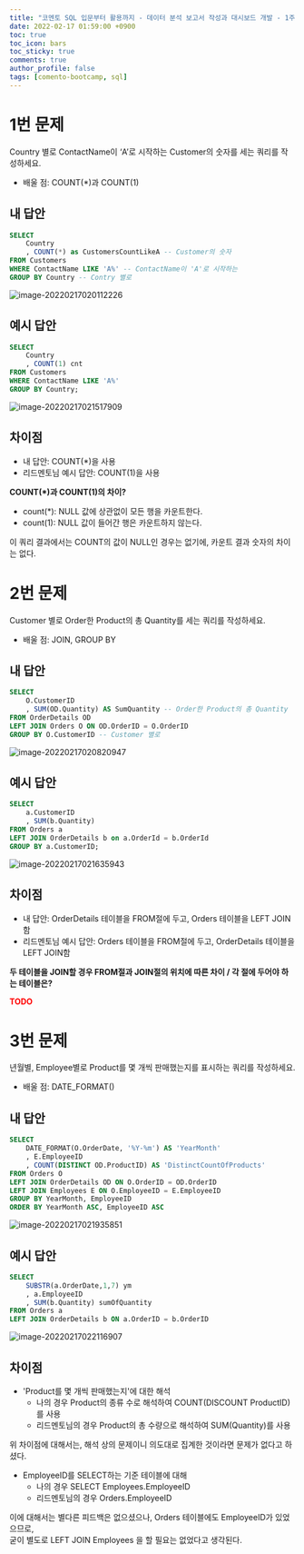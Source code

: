 ```yaml
---
title: "코멘토 SQL 입문부터 활용까지 - 데이터 분석 보고서 작성과 대시보드 개발 - 1주차 과제"
date: 2022-02-17 01:59:00 +0900
toc: true
toc_icon: bars
toc_sticky: true
comments: true
author_profile: false
tags: [comento-bootcamp, sql]
---
```


# 1번 문제

Country 별로 ContactName이 ‘A’로 시작하는 Customer의 숫자를 세는 쿼리를 작성하세요.

* 배울 점: COUNT(*)과 COUNT(1)

## 내 답안

```sql
SELECT
    Country
    , COUNT(*) as CustomersCountLikeA -- Customer의 숫자
FROM Customers
WHERE ContactName LIKE 'A%' -- ContactName이 'A'로 시작하는
GROUP BY Country -- Contry 별로
```

![image-20220217020112226](https://wonderminah.github.io/assets/img/image-20220217020112226.png)

## 예시 답안

```sql
SELECT
    Country
    , COUNT(1) cnt
FROM Customers
WHERE ContactName LIKE 'A%'
GROUP BY Country;
```

![image-20220217021517909](https://wonderminah.github.io/assets/img/image-20220217021517909.png)

## 차이점

* 내 답안: COUNT(*)을 사용
* 리드멘토님 예시 답안: COUNT(1)을 사용

**COUNT(*)과 COUNT(1)의 차이?**

* count(*): NULL 값에 상관없이 모든 행을 카운트한다.
* count(1): NULL 값이 들어간 행은 카운트하지 않는다.

이 쿼리 결과에서는 COUNT의 값이 NULL인 경우는 없기에, 카운트 결과 숫자의 차이는 없다.

# 2번 문제

Customer 별로 Order한 Product의 총 Quantity를 세는 쿼리를 작성하세요.

* 배울 점: JOIN, GROUP BY

## 내 답안

```sql
SELECT
    O.CustomerID
    , SUM(OD.Quantity) AS SumQuantity -- Order한 Product의 총 Quantity
FROM OrderDetails OD
LEFT JOIN Orders O ON OD.OrderID = O.OrderID
GROUP BY O.CustomerID -- Customer 별로
```

![image-20220217020820947](https://wonderminah.github.io/assets/img/image-20220217020820947.png)

## 예시 답안

```sql
SELECT
    a.CustomerID
    , SUM(b.Quantity)
FROM Orders a
LEFT JOIN OrderDetails b on a.OrderId = b.OrderId
GROUP BY a.CustomerID;
```

![image-20220217021635943](https://wonderminah.github.io/assets/img/image-20220217021635943.png)

## 차이점

* 내 답안: OrderDetails 테이블을 FROM절에 두고, Orders 테이블을 LEFT JOIN함
* 리드멘토님 예시 답안: Orders 테이블을 FROM절에 두고, OrderDetails 테이블을 LEFT JOIN함

**두 테이블을 JOIN할 경우 FROM절과 JOIN절의 위치에 따른 차이 / 각 절에 두어야 하는 테이블은?**

<strong style="color: red;">TODO</strong>

# 3번 문제

년월별, Employee별로 Product를 몇 개씩 판매했는지를 표시하는 쿼리를 작성하세요.

* 배울 점: DATE_FORMAT()

## 내 답안

```sql
SELECT
    DATE_FORMAT(O.OrderDate, '%Y-%m') AS 'YearMonth'
    , E.EmployeeID
    , COUNT(DISTINCT OD.ProductID) AS 'DistinctCountOfProducts'
FROM Orders O
LEFT JOIN OrderDetails OD ON O.OrderID = OD.OrderID
LEFT JOIN Employees E ON O.EmployeeID = E.EmployeeID
GROUP BY YearMonth, EmployeeID
ORDER BY YearMonth ASC, EmployeeID ASC
```

![image-20220217021935851](https://wonderminah.github.io/assets/img/image-20220217021935851.png)

## 예시 답안

```sql
SELECT
    SUBSTR(a.OrderDate,1,7) ym
    , a.EmployeeID
    , SUM(b.Quantity) sumOfQuantity
FROM Orders a
LEFT JOIN OrderDetails b ON a.OrderID = b.OrderID
```

![image-20220217022116907](https://wonderminah.github.io/assets/img/image-20220217022116907.png)

## 차이점

* 'Product를 몇 개씩 판매했는지'에 대한 해석
  * 나의 경우 Product의 종류 수로 해석하여 COUNT(DISCOUNT ProductID)를 사용
  * 리드멘토님의 경우 Product의 총 수량으로 해석하여 SUM(Quantity)를 사용

위 차이점에 대해서는, 해석 상의 문제이니 의도대로 집계한 것이라면 문제가 없다고 하셨다.

* EmployeeID를 SELECT하는 기준 테이블에 대해
  * 나의 경우 SELECT Employees.EmployeeID
  * 리드멘토님의 경우 Orders.EmployeeID

이에 대해서는 별다른 피드백은 없으셨으나, Orders 테이블에도 EmployeeID가 있었으므로,   
굳이 별도로 LEFT JOIN Employees 을 할 필요는 없었다고 생각된다.
